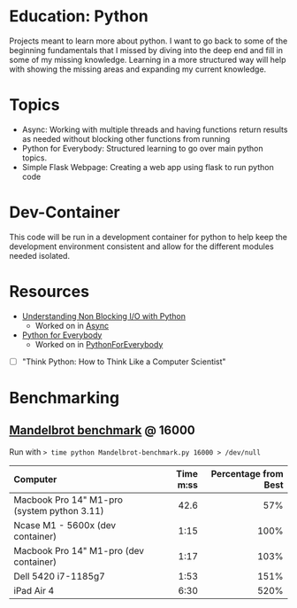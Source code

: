 # Education: Python

Projects meant to learn more about python. I want to go back to some of the beginning fundamentals that I missed by diving into the deep end and fill in some of my missing knowledge.  Learning in a more structured way will help with showing the missing areas and expanding my current knowledge.  

# Topics

 - Async: Working with multiple threads and having functions return results as needed without blocking other functions from running
 - Python for Everybody: Structured learning to go over main python topics.  
 - Simple Flask Webpage: Creating a web app using flask to run python code

# Dev-Container

This code will be run in a development container for python to help keep the development environment consistent and allow for the different modules needed isolated. 

# Resources

 - [Understanding Non Blocking I/O with Python](https://medium.com/vaidikkapoor/understanding-non-blocking-i-o-with-python-part-1-ec31a2e2db9b)
    - Worked on in [Async](./Async/README.md)
 - [Python for Everybody](https://www.py4e.com/book)
    - Worked on in [PythonForEverybody](./PythonForEverybody/README.md)
 - [ ] "Think Python: How to Think Like a Computer Scientist"

# Benchmarking

## [Mandelbrot benchmark](./Mandelbrot-benchmark.py) @ 16000

Run with `> time python Mandelbrot-benchmark.py 16000 > /dev/null`

| Computer | Time m:ss | Percentage from Best | 
| :-- | --: | --: | 
| Macbook Pro 14" M1-pro (system python 3.11) | 42.6 | 57% | 
| Ncase M1 - 5600x (dev container) | 1:15 | 100% | 
| Macbook Pro 14" M1-pro (dev container) | 1:17 | 103% | 
| Dell 5420 i7-1185g7 | 1:53 | 151% | 
| iPad Air 4 | 6:30 | 520% | 
